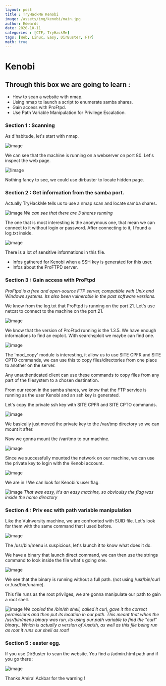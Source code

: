 ```yaml
---
layout: post 
title : TryHackMe Kenobi
image: /assets/img/kenobi/main.jpg
author: Edwards
date: 2020-10-11
categories : [CTF, TryHackMe]
tags: [Web, Linux, Easy, DirBuster, FTP] 
math: true
---
```


# Kenobi

## Through this box we are going to learn :
- How to scan a website with nmap.
- Using nmap to launch a script to enumerate samba shares.
- Gain access with ProFtpd.
- Use Path Variable Manipulation for Privilege Escalation.

### Section 1 : Scanning 

As d'habitude, let's start with nmap.

![image](/assets/img/kenobi/nmap.png)

We can see that the machine is running on a webserver on port 80. 
Let's inspect the web page. 

![!image](/assets/img/kenobi/page.png)

Nothing fancy to see, we could use dirbuster to locate hidden page.

### Section 2 : Get information from the samba port.

Actually TryHackMe tells us to use a nmap scan and locate samba shares.

![image](/assets/img/kenobi/nmap1.png)
_We can see that there are 3 shares running_

The one that is most interesting is the anonymous one, that mean we can connect to it without login or password.
After connecting to it, I found a log.txt inside.

![image](/assets/img/kenobi/log.png)

There is a lot of sensitive informations in this file.
- Infos gathered for Kenobi when a SSH key is generated for this user.
- Infos about the ProFTPD server.

### Section 3 : Gain access with ProFtpd
_ProFtpd is a free and open-source FTP server, compatible with Unix and Windows systems. Its also been vulnerable in the past software versions._

We know from the log.txt that ProFtpd is running on the port 21.
Let's use netcat to connect to the machine on the port 21.

![image](/assets/img/kenobi/nc.png)

We know that the version of ProFtpd running is the 1.3.5.
We have enough informations to find an exploit.
With searchsploit we maybe can find one. 

![image](/assets/img/kenobi/search.png)

The 'mod_copy' module is interesting, it allow us to use SITE CPFR and SITE CPTO commands, we can use this to copy files/directories from one place to another on the server. 

Any unauthenticated client can use these commands to copy files from any part of the filesystem to a chosen destination.

From our recon in the samba shares, we know that the FTP service is running as the user Kenobi and an ssh key is generated.

Let's copy the private ssh key with SITE CPFR and SITE CPTO commands.

![image](/assets/img/kenobi/module.png)

We basically just moved the private key to the /var/tmp directory so we can mount it after.

Now we gonna mount the /var/tmp to our machine.

![image](/assets/img/kenobi/mount.png)

Since we successfully mounted the network on our machine, we can use the private key to login with the Kenobi account.

![image](/assets/img/kenobi/rsa.png)

We are in ! We can look for Kenobi's user flag.

![image](/assets/img/kenobi/flag1.png)
_That was easy, it's an easy machine, so obvioulsy the flag was inside the home directory_

### Section 4 : Priv esc with path variable manipulation

Like the Vulnversity machine, we are confronted with SUID file.
Let's look for them with the same command that I used before.

![image](/assets/img/kenobi/suid.png)

The /usr/bin/menu is suspicious, let's launch it to know what does it do.

We have a binary that launch direct command, we can then use the strings command to look inside the file what's going one. 

![image](/assets/img/kenobi/strings.png)

We see that the binary is running without a full path.
(not using /usr/bin/curl or /usr/bin/uname).

This file runs as the root privilges, we are gonna manipulate our path to gain a root shell.

![image](/assets/img/kenobi/root.png)
_We copied the /bin/sh shell, called it curl, gave it the correct permissions and then put its location in our path. This meant that when the /usr/bin/menu binary was run, its using our path variable to find the "curl" binary.. Which is actually a version of /usr/sh, as well as this file being run as root it runs our shell as root!_

### Section 5 : easter egg.

If you use DirBuster to scan the website.
You find a /admin.html path and if you go there :

![image](/assets/img/kenobi/akbar.png)

Thanks Amiral Ackbar for the warning !
